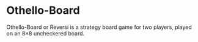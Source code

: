 # Othello-Board
Othello-Board or Reversi is a strategy board game for two players, played on an 8×8 uncheckered board.
